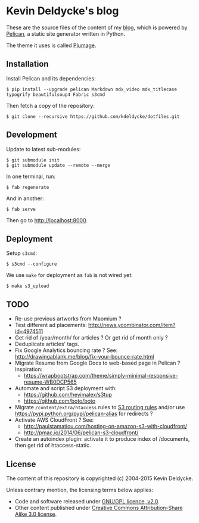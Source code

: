 Kevin Deldycke's blog
=====================

These are the source files of the content of my 
[blog](http://kevin.deldycke.com), which is powered by
[Pelican](http://getpelican.com), a static site generator written in Python.

The theme it uses is called [Plumage](https://github.com/kdeldycke/plumage).


Installation
------------

Install Pelican and its dependencies:

    $ pip install --upgrade pelican Markdown mdx_video mdx_titlecase typogrify beautifulsoup4 Fabric s3cmd

Then fetch a copy of the repository:

    $ git clone --recursive https://github.com/kdeldycke/dotfiles.git


Development
-----------

Update to latest sub-modules:

    $ git submodule init
    $ git submodule update --remote --merge

In one terminal, run:

    $ fab regenerate

And in another:

    $ fab serve

Then go to [http://localhost:8000](http://localhost:8000).


Deployment
----------

Setup `s3cmd`:

    $ s3cmd --configure

We use `make` for deployment as `fab` is not wired yet:

    $ make s3_upload


TODO
----

  * Re-use previous artworks from Maomium ?
  * Test different ad placements: http://news.ycombinator.com/item?id=4974511
  * Get rid of /year/month/ for articles ? Or get rid of month only ?
  * Deduplicate articles' tags.
  * Fix Google Analytics bouncing rate ? See: http://drawingablank.me/blog/fix-your-bounce-rate.html
  * Migrate Resume from Google Docs to web-based page in Pelican ? Inspiration:
      * https://wrapbootstrap.com/theme/simply-minimal-responsive-resume-WB0DCP565
  * Automate and script S3 deployment with:
      * https://github.com/heyimalex/s3tup
      * https://github.com/boto/boto
  * Migrate `/content/extra/htaccess` rules to [S3 routing rules](http://docs.aws.amazon.com/AmazonS3/latest/dev/HowDoIWebsiteConfiguration.html#configure-bucket-as-website-routing-rule-syntax) and/or use https://pypi.python.org/pypi/pelican-alias for redirects ?
  * Activate AWS CloudFront ? See:
      * http://paulstamatiou.com/hosting-on-amazon-s3-with-cloudfront/
      * http://pmac.io/2014/06/pelican-s3-cloudfront/
  * Create an autoindex plugin: activate it to produce index of /documents, then get rid of
    htaccess-static.


License
-------

The content of this repository is copyrighted (c) 2004-2015 Kevin Deldycke.

Unless contrary mention, the licensing terms below applies:

  * Code and software released under [GNU/GPL licence, 
    v2.0](http://www.fsf.org/licensing/licenses/gpl.html).
  * Other content published under [Creative Commons Attribution-Share Alike 3.0
    license](http://creativecommons.org/licenses/by-sa/3.0/).
